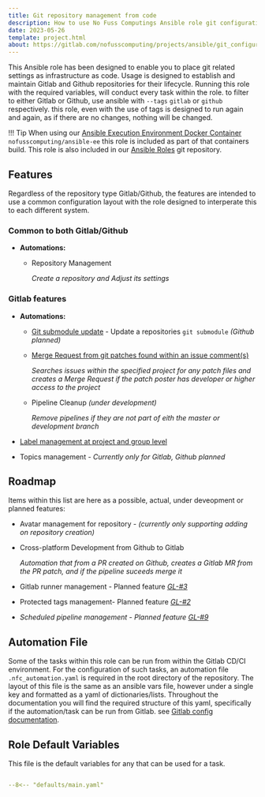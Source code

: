 ```yaml
---
title: Git repository management from code
description: How to use No Fuss Computings Ansible role git configuration; to setup your git repositories in Gitlab and Github from config as code.
date: 2023-05-26
template: project.html
about: https://gitlab.com/nofusscomputing/projects/ansible/git_configuration
---
```


This Ansible role has been designed to enable you to place git related settings as infrastructure as code. Usage is designed to establish and maintain Gitlab and Github repositories for their lifecycle. Running this role with the required variables, will conduct every task within the role. to filter to either Gitlab or Github, use ansible with `--tags` `gitlab` or `github` respectively. this role, even with the use of tags is designed to run again and again, as if there are no changes, nothing will be changed.

!!! Tip
    When using our [Ansible Execution Environment Docker Container](../../execution_environment/index.md) `nofusscomputing/ansible-ee` this role is included as part of that containers build. This role is also included in our [Ansible Roles](../index.md) git repository.


## Features

Regardless of the repository type Gitlab/Github, the features are intended to use a common configuration layout with the role designed to interperate this to each different system.


### Common to both Gitlab/Github




- **Automations:**

    - Repository Management

        *Create a repository and Adjust its settings*


### Gitlab features

- **Automations:**

    - [Git submodule update](submodule.md) - Update a repositories `git submodule` *(Github planned)*

    - [Merge Request from git patches found within an issue comment(s)](patches_from_gitlab_issues.md)

        *Searches issues within the specified project for any patch files and creates a Merge Request if the patch poster has developer or higher access to the project*

    - Pipeline Cleanup *(under development)*

        *Remove pipelines if they are not part of eith the master or development branch*

- [Label management at project and group level](gitlab/labels.md)


- Topics management - *Currently only for Gitlab, Github planned*


## Roadmap

Items within this list are here as a possible, actual, under deveopment or planned features:

- Avatar management for repository - *(currently only supporting adding on repository creation)*

- Cross-platform Development from Github to Gitlab

    *Automation that from a PR created on Github, creates a Gitlab MR from the PR patch, and if the pipeline suceeds merge it*

- Gitlab runner management - Planned feature *[GL-#3](https://gitlab.com/nofusscomputing/projects/ansible/git_configuration/-/issues/3)*

- Protected tags management- Planned feature *[GL-#2](https://gitlab.com/nofusscomputing/projects/ansible/git_configuration/-/issues/2)*

- *Scheduled pipeline management - Planned feature [GL-#9](https://gitlab.com/nofusscomputing/projects/ansible/git_configuration/-/issues/9)*


## Automation File

Some of the tasks within this role can be run from within the Gitlab CD/CI environment. For the configuration of such tasks, an automation file `.nfc_automation.yaml` is required in the root directory of the repository. The layout of this file is the same as an ansible vars file, however under a single key and formatted as a yaml of dictionaries/lists. Throughout the documentation you will find the required structure of this yaml, specifically if the automation/task can be run from Gitlab. see [Gitlab config documentation](gitlab.md#Configuration).



## Role Default Variables

This file is the default variables for any that can be used for a task.

``` yaml title="defaults/main.yaml" linenums="1"

--8<-- "defaults/main.yaml"

```